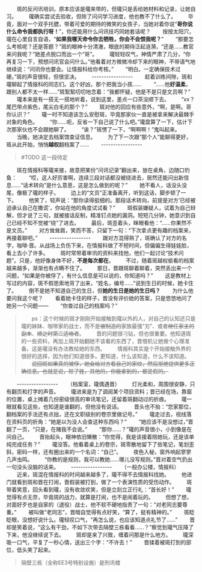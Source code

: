 　　斑的反问讯培训，原本应该是瓏来带的，但瓏只是丢给她材料和记录，让她自习。
　　瓏确实尝试去验收，但除了问问学习进度，他也教不了什么了。
　　毕竟，面对一个双手托腮，带着可爱的期待的微笑的女孩子，当她对着你说“**哥你说什么命令我都执行呀！**”，你还能用什么问讯技巧同她套话呢？
　　按按太阳穴，瓏在心里自言自语，“**如果我哪天命令你去牺牲，你会不会恨我呢？**”
　　“那要怎么考核呢？还是答题？”斑的眼神十分清澈，眼底的期待泛起涟漪，“还是……教官来问我呢？”她差点脱口而出一个“哥”。
　　瓏轻轻叹气，神情严肃了几分，“你再复习一下，预想问讯官会问什么。”他看着对方微微冷却下来的眼神，不带语气地继续说：“问讯你也要会。让情报科给你考核。”
　　“明白。一定确保技术过硬。”斑的声音很轻，但很坚决。
　　-----------------
　　趁着训练间隙，斑和瓏聊起了情报科的同志们。这个好凶，那个把我当小孩……
　　“……他**好温柔**，跟别人都不太一样……”斑絮絮叨叨地念着：“我都怀疑，他是不是只是文员啊？”
　　瓏本来是有一搭无一搭地听着，说到这里，差点一口茶没顺下去。
　　“xx？尾巴带点紫色，尾尖白毛的那个？”
　　斑对他的回应有些意外，“啊，是啊。哥你认识？”
　　瓏一时不知道该怎么安慰斑，毕竟那家伙一直是被拿来解决最棘手对象的角色。
　　“你……呃，反省一下自己说了什么吧。”瓏盘算了一下，估计下次那家伙也不会跟她聊了。
　　“诶？”斑愣了一下，“啊啊啊！”鬼叫起来。
　　当晚，她决定去档案馆查证信息。
　　为了下一次跟“那个人”能聊得更好，斑从此开始，悄悄**越权**翻档案了……
　　-----------------
> #TODO 这一段待定

　　斑在情报科等瓏来接，故意把某份“问讯记录”翻出来，放在桌角，边随口钓鱼：
　　“哎，这人好厉害啊，连续三段对话都没被绕进去，居然还能问出新信息……“话术转向”是什么意思，这是怎么做到的呢？”
　　她不看人，话没头没尾，像极了瓏的样子。
　　边上的“文员”正准备离开，听到这话，脚步顿了一下。
　　他笑了，轻声说：“那你读得挺细的。那段话术转向，前提是对方‘已经被迫承认自己在撒谎’，你站在他的角度试试看？”
　　斑假装嫌疑人，试着为自己辩解，但才说了三句，就被接话反制，精准钉点她的漏洞。短短几分钟，她意识到自己已经不知不觉被“绕”了进去。
　　最后，斑歪着头，眯眼看他：“……你果然不是文员。”
　　对方耸耸肩，笑而不答，只留下一句：“下次拿点更有趣的档案来，再接着聊吧。”
　　-----------------
　　跟对方混得熟了，斑确认了对方的名字，咖啡·晋。从战场上负伤下来，在情报科做了不短时间，但偏偏生得娃娃脸，看上去小了许多。
　　斑时常带着审讯的资料来找他，他们一起讨论“技术问题”。只是，他好像身体不好，**不是每次都在**。
　　不过，随着斑越权偷看的档案越来越多，渐渐也有点瞒不住了。
　　那日，晋跟斑聊着聊着，突然丢出来一个问题，“如果是你被俘了，有什么信息是可以说的，你知道吗？”
　　这是教材上写过的内容，斑不假思索地背了出来，“姓名，编号……”说到生日的时候，她卡住了。
　　倒不是她不知道自己的生日，但**她的生日是她的生日吗？**
　　为什么他要问我这个呢？
　　看着她卡住的样子，晋没有评价她的答案，只是悠悠地问了她另一个问题——
　　“你查过自己的档案吗？”
>　　ps：这个时候的斑才刚刚开始接触到瓏以外的人，对自己的认知还只是瓏的妹妹、咖啡家的战士，而不是~~被制造的~~家族最强“刃”、或者~~继任家主的副本~~、~~顺之时第二适格者~~。
　　晋的问题很刁钻，但也很重要。他知道斑的一些资料，再加上斑开始翻她不该看的东西了，晋借机让她做个心理准备。这是瓏没有办法教给她的东西。
　　情报科其实是个开始接触外界的很好的选择，因为他们知道很多。更知道，什么该知道，什么不该知道。
　　~~说回斑如果真的被俘，她会给对方看自己的家纹，然后拒绝提供更多正确信息。也就是说，除了姓，其他的，你能拿到的，都是假的。~~

　　-----------------
　　（档案室，瓏偶遇晋）
　　灯光柔和，周围很安静，只有翻页和打字的声音。
　　瓏进来是为了调阅某个项目资料；晋已经在场，靠窗的位置，桌上摊着几份密级很高的审讯笔记，还留着斑翻动过的折痕。
　　瓏一眼就看见这些，也知道是谁翻的，但他没有说话。
　　晋头也不抬：“您家那位，翻档案的手法还有点拙，还在文职级别的卷宗里做记号。”
　　瓏走过去，视线落在资料页的折角：“她是以为没人会查这种东西吗？”
　　“她应该不是没想过，”晋翻了一页，“只是，在赌我不会说。”
　　“那你……？”瓏的声音很小，小到像是在问自己。
　　晋抬起头，眼神依旧懒散：“你觉得，我是该接着陪她玩，还是该单纯完成任务？”
　　瓏没答。他看着桌上的卷宗，斑零散地留下了些笔记，笔划歪斜，密码一样，还有圈出来的一个名词：“自己”。
　　夜色入秘，窗外响起寥寥几声虫鸣。
　　“你教的是规则，我可以教她……哪儿没写规则。”晋对着空气扔出一句没头没脑的话来。
　　-----------------
　　（一般办公楼，情报科）
　　近来，斑混在情报科的时间越来越多了，瓏不得不去情报科找她。
　　他进门就看到斑和晋在打闹，晋假装被打到，做了一个表演性质的受伤动作。
　　斑带着笑意，回头看到瓏，没有收敛欢笑，但是立刻立正行礼：“首长好！”
　　瓏觉得有点无奈，毕竟斑的战力，就算是打闹，也不是闹着玩的。
　　但想了想，对面好歹也是自家的（退役）战士，他不软不硬地指责了一句：“对老同志要尊重。”
　　被叫做“老同志”，晋暗自觉得有点好笑，“算了，挺有精神的。”
　　斑眨眨眼，没想好说什么。瓏轻叹口气，“再怎么说，也应该知道点礼节了……”
　　晋却是笑着说，“这么有干劲，不如下次带去隔壁三栋看看……？”察觉到瓏气压降了下来，他没继续说下去。
　　斑却是来了兴致，缠着问那是什么地方。
　　瓏深吸一口气，平复了一秒心情，送出三个字：“不许去！”
　　晋揉着被斑打到的部位，低头笑了起来。
> 隔壁三栋（全称EE3号特别设施）是刑讯楼
